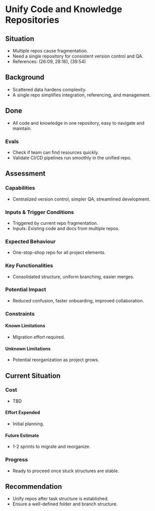 # Unify Code and Knowledge Repositories

## Situation

- Multiple repos cause fragmentation.
- Need a single repository for consistent version control and QA.
- References: (26:09, 28:16), (39:54)

## Background

- Scattered data hardens complexity.
- A single repo simplifies integration, referencing, and management.

## Done

- All code and knowledge in one repository, easy to navigate and maintain.

### Evals

- Check if team can find resources quickly.
- Validate CI/CD pipelines run smoothly in the unified repo.

## Assessment

### Capabilities

- Centralized version control, simpler QA, streamlined development.

### Inputs & Trigger Conditions

- Triggered by current repo fragmentation.
- Inputs: Existing code and docs from multiple repos.

### Expected Behaviour

- One-stop-shop repo for all project elements.

### Key Functionalities

- Consolidated structure, uniform branching, easier merges.

### Potential Impact

- Reduced confusion, faster onboarding, improved collaboration.

### Constraints

#### Known Limitations

- Migration effort required.

#### Unknown Limitations

- Potential reorganization as project grows.

## Current Situation

### Cost

- TBD

#### Effort Expended

- Initial planning.

#### Future Estimate

- 1-2 sprints to migrate and reorganize.

### Progress

- Ready to proceed once stuck structures are stable.

## Recommendation

- Unify repos after task structure is established.
- Ensure a well-defined folder and branch structure.
